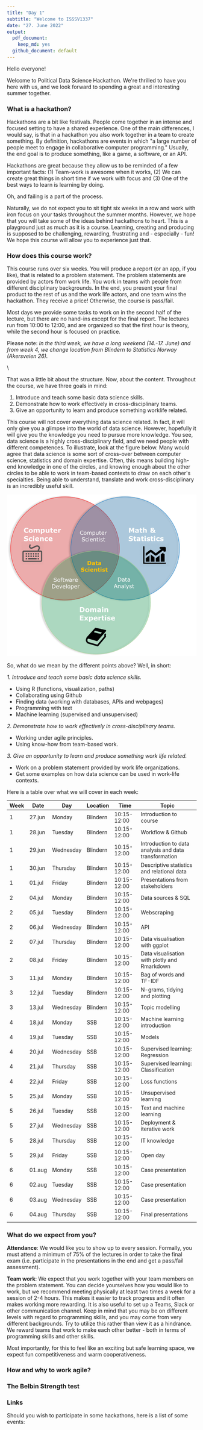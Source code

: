 ```yaml
---
title: "Day 1"
subtitle: "Welcome to ISSSV1337"
date: "27. June 2022"
output:
  pdf_document: 
    keep_md: yes
  github_document: default
---
```


Hello everyone!

Welcome to Political Data Science Hackathon. We're thrilled to have you here with us, and we look forward to spending a great and interesting summer together.


### What is a hackathon?

Hackathons are a bit like festivals. People come together in an intense and focused setting to have a shared experience. One of the main differences, I would say, is that in a hackathon you also work together in a team to create something. By definition, hackathons are events in which "a large number of people meet to engage in collaborative computer programming." Usually, the end goal is to produce something, like a game, a software, or an API.

Hackathons are great because they allow us to be reminded of a few important facts: (1) Team-work is awesome when it works, (2) We can create great things in short time if we work with focus and (3) One of the best ways to learn is learning by doing.

Oh, and failing is a part of the process.

Naturally, we do not expect you to sit tight six weeks in a row and work with iron focus on your tasks throughout the summer months. However, we hope that you will take some of the ideas behind hackathons to heart. This is a playground just as much as it is a course. Learning, creating and producing is supposed to be challenging, rewarding, frustrating and - especially - fun! We hope this course will allow you to experience just that.


### How does this course work?

This course runs over six weeks. You will produce a report (or an app, if you like), that is related to a problem statement. The problem statements are provided by actors from work life. You work in teams with people from different disciplinary backgrounds. In the end, you present your final product to the rest of us and the work life actors, and one team wins the hackathon. They receive a price! Otherwise, the course is pass/fail. 

Most days we provide some tasks to work on in the second half of the lecture, but there are no hand-ins except for the final report. The lectures run from 10:00 to 12:00, and are organized so that the first hour is theory, while the second hour is focused on practice. 

Please note: *In the third week, we have a long weekend (14.-17. June) and from week 4, we change location from Blindern to Statistics Norway (Akersveien 26).*

\

That was a little bit about the structure. Now, about the content. Throughout the course, we have three goals in mind:

1.  Introduce and teach some basic data science skills.
2.  Demonstrate how to work effectively in cross-disciplinary teams.
3.  Give an opportunity to learn and produce something worklife related.

This course will not cover everything data science related. In fact, it will only give you a glimpse into the world of data science. However, hopefully it will give you the knowledge you need to pursue more knowledge. You see, data science is a highly cross-disciplinary field, and we need people with different competences. To illustrate, look at the figure below. Many would agree that data science is some sort of cross-over between computer science, statistics and domain expertise. Often, this means building high-end knowledge in one of the circles, and knowing enough about the other circles to be able to work in team-based contexts to draw on each other's specialties. Being able to understand, translate and work cross-disciplinary is an incredibly useful skill.

![The cross-disciplinary nature of data science.](figures/datascience_figure.png)

So, what do we mean by the different points above? Well, in short:

*1. Introduce and teach some basic data science skills.*

-   Using R (functions, visualization, paths)
-   Collaborating using Github
-   Finding data (working with databases, APIs and webpages)
-   Programming with text
-   Machine learning (supervised and unsupervised)

*2. Demonstrate how to work effectively in cross-disciplinary teams.*

-   Working under agile principles.
-   Using know-how from team-based work.

*3. Give an opportunity to learn and produce something work life related.*

-   Work on a problem statement provided by work life organizations.
-   Get some examples on how data science can be used in work-life contexts.


Here is a table over what we will cover in each week:

| Week | Date   | Day       | Location | Time        | Topic                                                   |
|------|--------|-----------|----------|-------------|---------------------------------------------------------|
| 1    | 27.jun | Monday    | Blindern | 10:15-12:00 | Introduction to course                                  |
| 1    | 28.jun | Tuesday   | Blindern | 10:15-12:00 | Workflow & Github                                       |
| 1    | 29.jun | Wednesday | Blindern | 10:15-12:00 | Introduction to data analysis and   data transformation |
| 1    | 30.jun | Thursday  | Blindern | 10:15-12:00 | Descriptive statistics and   relational data            |
| 1    | 01.jul | Friday    | Blindern | 10:15-12:00 | Presentations from stakeholders                         |
| 2    | 04.jul | Monday    | Blindern | 10:15-12:00 | Data sources & SQL                                      |
| 2    | 05.jul | Tuesday   | Blindern | 10:15-12:00 | Webscraping                                             |
| 2    | 06.jul | Wednesday | Blindern | 10:15-12:00 | API                                                     |
| 2    | 07.jul | Thursday  | Blindern | 10:15-12:00 | Data visualisation with ggplot                          |
| 2    | 08.jul | Friday    | Blindern | 10:15-12:00 | Data visualisation with plotly and   Rmarkdown          |
| 3    | 11.jul | Monday    | Blindern | 10:15-12:00 | Bag of words and TF-IDF                                 |
| 3    | 12.jul | Tuesday   | Blindern | 10:15-12:00 | N-grams, tidying and plotting                           |
| 3    | 13.jul | Wednesday | Blindern | 10:15-12:00 | Topic modelling                                         |
| 4    | 18.jul | Monday    | SSB      | 10:15-12:00 | Machine learning introduction                           |
| 4    | 19.jul | Tuesday   | SSB      | 10:15-12:00 | Models                                                  |
| 4    | 20.jul | Wednesday | SSB      | 10:15-12:00 | Supervised learning: Regression                         |
| 4    | 21.jul | Thursday  | SSB      | 10:15-12:00 | Supervised learning:   Classification                   |
| 4    | 22.jul | Friday    | SSB      | 10:15-12:00 | Loss functions                                          |
| 5    | 25.jul | Monday    | SSB      | 10:15-12:00 | Unsupervised learning                                   |
| 5    | 26.jul | Tuesday   | SSB      | 10:15-12:00 | Text and machine learning                               |
| 5    | 27.jul | Wednesday | SSB      | 10:15-12:00 | Deployment & iterative work                             |
| 5    | 28.jul | Thursday  | SSB      | 10:15-12:00 | IT knowledge                                            |
| 5    | 29.jul | Friday    | SSB      | 10:15-12:00 | Open day                                                |
| 6    | 01.aug | Monday    | SSB      | 10:15-12:00 | Case presentation                                       |
| 6    | 02.aug | Tuesday   | SSB      | 10:15-12:00 | Case presentation                                       |
| 6    | 03.aug | Wednesday | SSB      | 10:15-12:00 | Case presentation                                       |
| 6    | 04.aug | Thursday  | SSB      | 10:15-12:00 | Final presentations                                     |



### What do we expect from you?

**Attendance**: We would like you to show up to every session. Formally, you must attend a minimum of 75% of the lectures in order to take the final exam (i.e. participate in the presentations in the end and get a pass/fail assessment). 

**Team work**: We expect that you work together with your team members on the problem statement. You can decide yourselves how you would like to work, but we recommend meeting physically at least two times a week for a session of 2-4 hours. This makes it easier to track progress and it often makes working more rewarding. It is also useful to set up a Teams, Slack or other communication channel. Keep in mind that you may be on different levels with regard to programming skills, and you may come from very different backgrounds. Try to utilize this rather than view it as a hindrance. We reward teams that work to make each other better - both in terms of programming skills and other skills.

Most importantly, for this to feel like an exciting but safe learning space, we expect fun competitiveness and warm cooperativeness.


### How and why to work agile?



### The Belbin Strength test



### Links

Should you wish to participate in some hackathons, here is a list of some events:
